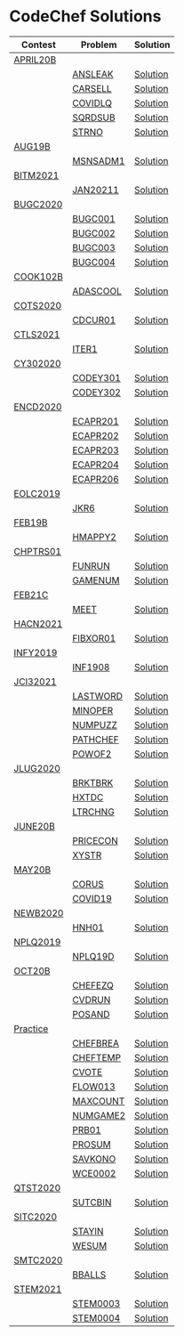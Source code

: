 # CodeChef Solutions

 | Contest | Problem | Solution |
| --- | --- | --- |
| [APRIL20B](https://www.codechef.com/APRIL20B)
||[ANSLEAK](https://www.codechef.com/APRIL20B/problems/ANSLEAK) | [Solution](https://github.com/SubhradeepSS/CodeChef-Solutions/tree/master/APRIL20B/ANSLEAK)
||[CARSELL](https://www.codechef.com/APRIL20B/problems/CARSELL) | [Solution](https://github.com/SubhradeepSS/CodeChef-Solutions/tree/master/APRIL20B/CARSELL)
||[COVIDLQ](https://www.codechef.com/APRIL20B/problems/COVIDLQ) | [Solution](https://github.com/SubhradeepSS/CodeChef-Solutions/tree/master/APRIL20B/COVIDLQ)
||[SQRDSUB](https://www.codechef.com/APRIL20B/problems/SQRDSUB) | [Solution](https://github.com/SubhradeepSS/CodeChef-Solutions/tree/master/APRIL20B/SQRDSUB)
||[STRNO](https://www.codechef.com/APRIL20B/problems/STRNO) | [Solution](https://github.com/SubhradeepSS/CodeChef-Solutions/tree/master/APRIL20B/STRNO)
| [AUG19B](https://www.codechef.com/AUG19B)
||[MSNSADM1](https://www.codechef.com/AUG19B/problems/MSNSADM1) | [Solution](https://github.com/SubhradeepSS/CodeChef-Solutions/tree/master/AUG19B/MSNSADM1)
| [BITM2021](https://www.codechef.com/BITM2021)
||[JAN20211](https://www.codechef.com/BITM2021/problems/JAN20211) | [Solution](https://github.com/SubhradeepSS/CodeChef-Solutions/tree/master/BITM2021/JAN20211)
| [BUGC2020](https://www.codechef.com/BUGC2020)
||[BUGC001](https://www.codechef.com/BUGC2020/problems/BUGC001) | [Solution](https://github.com/SubhradeepSS/CodeChef-Solutions/tree/master/BUGC2020/BUGC001)
||[BUGC002](https://www.codechef.com/BUGC2020/problems/BUGC002) | [Solution](https://github.com/SubhradeepSS/CodeChef-Solutions/tree/master/BUGC2020/BUGC002)
||[BUGC003](https://www.codechef.com/BUGC2020/problems/BUGC003) | [Solution](https://github.com/SubhradeepSS/CodeChef-Solutions/tree/master/BUGC2020/BUGC003)
||[BUGC004](https://www.codechef.com/BUGC2020/problems/BUGC004) | [Solution](https://github.com/SubhradeepSS/CodeChef-Solutions/tree/master/BUGC2020/BUGC004)
| [COOK102B](https://www.codechef.com/COOK102B)
||[ADASCOOL](https://www.codechef.com/COOK102B/problems/ADASCOOL) | [Solution](https://github.com/SubhradeepSS/CodeChef-Solutions/tree/master/COOK102B/ADASCOOL)
| [COTS2020](https://www.codechef.com/COTS2020)
||[CDCUR01](https://www.codechef.com/COTS2020/problems/CDCUR01) | [Solution](https://github.com/SubhradeepSS/CodeChef-Solutions/tree/master/COTS2020/CDCUR01)
| [CTLS2021](https://www.codechef.com/CTLS2021)
||[ITER1](https://www.codechef.com/CTLS2021/problems/ITER1) | [Solution](https://github.com/SubhradeepSS/CodeChef-Solutions/tree/master/CTLS2021/ITER1)
| [CY302020](https://www.codechef.com/CY302020)
||[CODEY301](https://www.codechef.com/CY302020/problems/CODEY301) | [Solution](https://github.com/SubhradeepSS/CodeChef-Solutions/tree/master/CY302020/CODEY301)
||[CODEY302](https://www.codechef.com/CY302020/problems/CODEY302) | [Solution](https://github.com/SubhradeepSS/CodeChef-Solutions/tree/master/CY302020/CODEY302)
| [ENCD2020](https://www.codechef.com/ENCD2020)
||[ECAPR201](https://www.codechef.com/ENCD2020/problems/ECAPR201) | [Solution](https://github.com/SubhradeepSS/CodeChef-Solutions/tree/master/ENCD2020/ECAPR201)
||[ECAPR202](https://www.codechef.com/ENCD2020/problems/ECAPR202) | [Solution](https://github.com/SubhradeepSS/CodeChef-Solutions/tree/master/ENCD2020/ECAPR202)
||[ECAPR203](https://www.codechef.com/ENCD2020/problems/ECAPR203) | [Solution](https://github.com/SubhradeepSS/CodeChef-Solutions/tree/master/ENCD2020/ECAPR203)
||[ECAPR204](https://www.codechef.com/ENCD2020/problems/ECAPR204) | [Solution](https://github.com/SubhradeepSS/CodeChef-Solutions/tree/master/ENCD2020/ECAPR204)
||[ECAPR206](https://www.codechef.com/ENCD2020/problems/ECAPR206) | [Solution](https://github.com/SubhradeepSS/CodeChef-Solutions/tree/master/ENCD2020/ECAPR206)
| [EOLC2019](https://www.codechef.com/EOLC2019)
||[JKR6](https://www.codechef.com/EOLC2019/problems/JKR6) | [Solution](https://github.com/SubhradeepSS/CodeChef-Solutions/tree/master/EOLC2019/JKR6)
| [FEB19B](https://www.codechef.com/FEB19B)
||[HMAPPY2](https://www.codechef.com/FEB19B/problems/HMAPPY2) | [Solution](https://github.com/SubhradeepSS/CodeChef-Solutions/tree/master/FEB19B/HMAPPY2)
| [CHPTRS01](https://www.codechef.com/CHPTRS01)
||[FUNRUN](https://www.codechef.com/CHPTRS01/problems/FUNRUN) | [Solution](https://github.com/SubhradeepSS/CodeChef-Solutions/tree/master/CHPTRS01/FUNRUN)
||[GAMENUM](https://www.codechef.com/CHPTRS01/problems/GAMENUM) | [Solution](https://github.com/SubhradeepSS/CodeChef-Solutions/tree/master/CHPTRS01/GAMENUM)
| [FEB21C](https://www.codechef.com/FEB21C)
||[MEET](https://www.codechef.com/FEB21C/problems/MEET) | [Solution](https://github.com/SubhradeepSS/CodeChef-Solutions/tree/master/FEB21C/MEET)
| [HACN2021](https://www.codechef.com/HACN2021)
||[FIBXOR01](https://www.codechef.com/HACN2021/problems/FIBXOR01) | [Solution](https://github.com/SubhradeepSS/CodeChef-Solutions/tree/master/HACN2021/FIBXOR01)
| [INFY2019](https://www.codechef.com/INFY2019)
||[INF1908](https://www.codechef.com/INFY2019/problems/INF1908) | [Solution](https://github.com/SubhradeepSS/CodeChef-Solutions/tree/master/INFY2019/INF1908)
| [JCI32021](https://www.codechef.com/JCI32021)
||[LASTWORD](https://www.codechef.com/JCI32021/problems/LASTWORD) | [Solution](https://github.com/SubhradeepSS/CodeChef-Solutions/tree/master/JCI32021/LASTWORD)
||[MINOPER](https://www.codechef.com/JCI32021/problems/MINOPER) | [Solution](https://github.com/SubhradeepSS/CodeChef-Solutions/tree/master/JCI32021/MINOPER)
||[NUMPUZZ](https://www.codechef.com/JCI32021/problems/NUMPUZZ) | [Solution](https://github.com/SubhradeepSS/CodeChef-Solutions/tree/master/JCI32021/NUMPUZZ)
||[PATHCHEF](https://www.codechef.com/JCI32021/problems/PATHCHEF) | [Solution](https://github.com/SubhradeepSS/CodeChef-Solutions/tree/master/JCI32021/PATHCHEF)
||[POWOF2](https://www.codechef.com/JCI32021/problems/POWOF2) | [Solution](https://github.com/SubhradeepSS/CodeChef-Solutions/tree/master/JCI32021/POWOF2)
| [JLUG2020](https://www.codechef.com/JLUG2020)
||[BRKTBRK](https://www.codechef.com/JLUG2020/problems/BRKTBRK) | [Solution](https://github.com/SubhradeepSS/CodeChef-Solutions/tree/master/JLUG2020/BRKTBRK)
||[HXTDC](https://www.codechef.com/JLUG2020/problems/HXTDC) | [Solution](https://github.com/SubhradeepSS/CodeChef-Solutions/tree/master/JLUG2020/HXTDC)
||[LTRCHNG](https://www.codechef.com/JLUG2020/problems/LTRCHNG) | [Solution](https://github.com/SubhradeepSS/CodeChef-Solutions/tree/master/JLUG2020/LTRCHNG)
| [JUNE20B](https://www.codechef.com/JUNE20B)
||[PRICECON](https://www.codechef.com/JUNE20B/problems/PRICECON) | [Solution](https://github.com/SubhradeepSS/CodeChef-Solutions/tree/master/JUNE20B/PRICECON)
||[XYSTR](https://www.codechef.com/JUNE20B/problems/XYSTR) | [Solution](https://github.com/SubhradeepSS/CodeChef-Solutions/tree/master/JUNE20B/XYSTR)
| [MAY20B](https://www.codechef.com/MAY20B)
||[CORUS](https://www.codechef.com/MAY20B/problems/CORUS) | [Solution](https://github.com/SubhradeepSS/CodeChef-Solutions/tree/master/MAY20B/CORUS)
||[COVID19](https://www.codechef.com/MAY20B/problems/COVID19) | [Solution](https://github.com/SubhradeepSS/CodeChef-Solutions/tree/master/MAY20B/COVID19)
| [NEWB2020](https://www.codechef.com/NEWB2020)
||[HNH01](https://www.codechef.com/NEWB2020/problems/HNH01) | [Solution](https://github.com/SubhradeepSS/CodeChef-Solutions/tree/master/NEWB2020/HNH01)
| [NPLQ2019](https://www.codechef.com/NPLQ2019)
||[NPLQ19D](https://www.codechef.com/NPLQ2019/problems/NPLQ19D) | [Solution](https://github.com/SubhradeepSS/CodeChef-Solutions/tree/master/NPLQ2019/NPLQ19D)
| [OCT20B](https://www.codechef.com/OCT20B)
||[CHEFEZQ](https://www.codechef.com/OCT20B/problems/CHEFEZQ) | [Solution](https://github.com/SubhradeepSS/CodeChef-Solutions/tree/master/OCT20B/CHEFEZQ)
||[CVDRUN](https://www.codechef.com/OCT20B/problems/CVDRUN) | [Solution](https://github.com/SubhradeepSS/CodeChef-Solutions/tree/master/OCT20B/CVDRUN)
||[POSAND](https://www.codechef.com/OCT20B/problems/POSAND) | [Solution](https://github.com/SubhradeepSS/CodeChef-Solutions/tree/master/OCT20B/POSAND)
| [Practice](https://www.codechef.com/Practice)
||[CHEFBREA](https://www.codechef.com/Practice/problems/CHEFBREA) | [Solution](https://github.com/SubhradeepSS/CodeChef-Solutions/tree/master/Practice/CHEFBREA)
||[CHEFTEMP](https://www.codechef.com/Practice/problems/CHEFTEMP) | [Solution](https://github.com/SubhradeepSS/CodeChef-Solutions/tree/master/Practice/CHEFTEMP)
||[CVOTE](https://www.codechef.com/Practice/problems/CVOTE) | [Solution](https://github.com/SubhradeepSS/CodeChef-Solutions/tree/master/Practice/CVOTE)
||[FLOW013](https://www.codechef.com/Practice/problems/FLOW013) | [Solution](https://github.com/SubhradeepSS/CodeChef-Solutions/tree/master/Practice/FLOW013)
||[MAXCOUNT](https://www.codechef.com/Practice/problems/MAXCOUNT) | [Solution](https://github.com/SubhradeepSS/CodeChef-Solutions/tree/master/Practice/MAXCOUNT)
||[NUMGAME2](https://www.codechef.com/Practice/problems/NUMGAME2) | [Solution](https://github.com/SubhradeepSS/CodeChef-Solutions/tree/master/Practice/NUMGAME2)
||[PRB01](https://www.codechef.com/Practice/problems/PRB01) | [Solution](https://github.com/SubhradeepSS/CodeChef-Solutions/tree/master/Practice/PRB01)
||[PROSUM](https://www.codechef.com/Practice/problems/PROSUM) | [Solution](https://github.com/SubhradeepSS/CodeChef-Solutions/tree/master/Practice/PROSUM)
||[SAVKONO](https://www.codechef.com/Practice/problems/SAVKONO) | [Solution](https://github.com/SubhradeepSS/CodeChef-Solutions/tree/master/Practice/SAVKONO)
||[WCE0002](https://www.codechef.com/Practice/problems/WCE0002) | [Solution](https://github.com/SubhradeepSS/CodeChef-Solutions/tree/master/Practice/WCE0002)
| [QTST2020](https://www.codechef.com/QTST2020)
||[SUTCBIN](https://www.codechef.com/QTST2020/problems/SUTCBIN) | [Solution](https://github.com/SubhradeepSS/CodeChef-Solutions/tree/master/QTST2020/SUTCBIN)
| [SITC2020](https://www.codechef.com/SITC2020)
||[STAYIN](https://www.codechef.com/SITC2020/problems/STAYIN) | [Solution](https://github.com/SubhradeepSS/CodeChef-Solutions/tree/master/SITC2020/STAYIN)
||[WESUM](https://www.codechef.com/SITC2020/problems/WESUM) | [Solution](https://github.com/SubhradeepSS/CodeChef-Solutions/tree/master/SITC2020/WESUM)
| [SMTC2020](https://www.codechef.com/SMTC2020)
||[BBALLS](https://www.codechef.com/SMTC2020/problems/BBALLS) | [Solution](https://github.com/SubhradeepSS/CodeChef-Solutions/tree/master/SMTC2020/BBALLS)
| [STEM2021](https://www.codechef.com/STEM2021)
||[STEM0003](https://www.codechef.com/STEM2021/problems/STEM0003) | [Solution](https://github.com/SubhradeepSS/CodeChef-Solutions/tree/master/STEM2021/STEM0003)
||[STEM0004](https://www.codechef.com/STEM2021/problems/STEM0004) | [Solution](https://github.com/SubhradeepSS/CodeChef-Solutions/tree/master/STEM2021/STEM0004)

